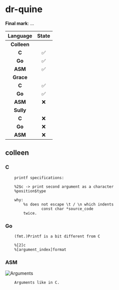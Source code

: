 # dr-quine

**Final mark**: ...

|Language|State|
|:---:|:---:|
|**Colleen**|
|**C**|✅|
|**Go**|✅|
|**ASM**|✅|
|**Grace**|
|**C**|✅|
|**Go**|✅|
|**ASM**|❌|
|**Sully**|
|**C**|❌|
|**Go**|❌|
|**ASM**|❌|


## colleen

### C
```
	printf specifications:

	%2$c -> print second argument as a character
	%position$type

	why:
		%s does not escape \t / \n which indents
				const char *source_code
		twice.
```

### Go
```
	(fmt.)Printf is a bit different from C

	%[2]c
	%[argument_index]format
```

### ASM

![Arguments](https://raw.githubusercontent.com/c3b5aw/dr-quine/main/docs/images/j8hnpC.png)
```
	Arguments like in C.
```